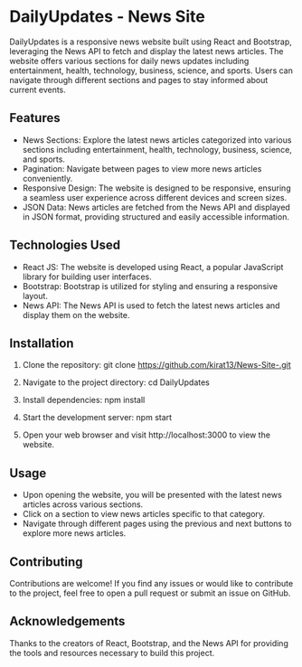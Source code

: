 
# DailyUpdates - News Site

DailyUpdates is a responsive news website built using React and Bootstrap, leveraging the News API to fetch and display the latest news articles. The website offers various sections for daily news updates including entertainment, health, technology, business, science, and sports. Users can navigate through different sections and pages to stay informed about current events.


## Features

- News Sections: Explore the latest news articles categorized into various sections including entertainment, health, technology, business, science, and sports.
- Pagination: Navigate between pages to view more news articles conveniently.
- Responsive Design: The website is designed to be responsive, ensuring a seamless user experience across different devices and screen sizes.
- JSON Data: News articles are fetched from the News API and displayed in JSON format, providing structured and easily accessible information.


## Technologies Used

- React JS: The website is developed using React, a popular JavaScript library for building user interfaces.
- Bootstrap: Bootstrap is utilized for styling and ensuring a responsive layout.
- News API: The News API is used to fetch the latest news articles and display them on the website.


## Installation

1. Clone the repository:
git clone https://github.com/kirat13/News-Site-.git

2. Navigate to the project directory:
cd DailyUpdates

3. Install dependencies:
npm install

4. Start the development server:
npm start

5. Open your web browser and visit http://localhost:3000 to view the website.


    
## Usage

- Upon opening the website, you will be presented with the latest news articles across various sections.
- Click on a section to view news articles specific to that category.
- Navigate through different pages using the previous and next buttons to explore more news articles.


## Contributing

Contributions are welcome! If you find any issues or would like to contribute to the project, feel free to open a pull request or submit an issue on GitHub.


## Acknowledgements

 Thanks to the creators of React, Bootstrap, and the News API for providing the tools and resources necessary to build this project.
